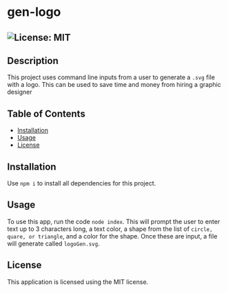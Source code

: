 # gen-logo
  ## ![License: MIT](https://img.shields.io/badge/License-MIT-cyan)

## Description

This project uses command line inputs from a user to generate a `.svg` file with a logo. This can be used to save time and money from hiring a graphic designer


## Table of Contents

- [Installation](#installation)
- [Usage](#usage)
- [License](#license)

## Installation

Use `npm i` to install all dependencies for this project.

## Usage

To use this app, run the code `node index`. This will prompt the user to enter text up to 3 characters long, a text color, a shape from the list of `circle, quare, or triangle`, and a color for the shape. Once these are input, a file will generate called `logoGen.svg`.

## License

This application is licensed using the MIT license.
